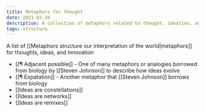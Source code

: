 ```yaml
---
title: Metaphors for thought
date: 2021-02-26
description: A collection of metaphors related to thought, ideation, and innovation
tags: structure
---
```


A list of [[Metaphors structure our interpretation of the world|metaphors]] for thoughts, ideas, and innovation

- [[¶ Adjacent possible]] - One of many metaphors or analogies borrowed from biology by [[Steven Johnson]] to describe how ideas evolve
- [[¶ Expatation]] - Another metaphor that [[Steven Johnson]] borrows from biology
- [[Ideas are constellations]]
- [[Ideas are networks]]
- [[Ideas are remixes]]